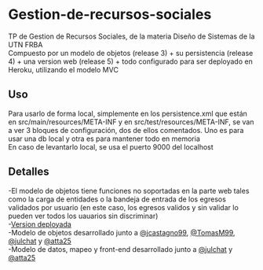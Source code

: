 # Gestion-de-recursos-sociales
TP de Gestion de Recursos Sociales, de la materia Diseño de Sistemas de la UTN FRBA  
Compuesto por un modelo de objetos (release 3) + su persistencia (release 4) + una version web (release 5) + todo configurado para ser deployado en Heroku, utilizando el modelo MVC  
## Uso
Para usarlo de forma local, simplemente en los persistence.xml que están en src/main/resources/META-INF y en src/test/resources/META-INF, se van a ver 3 bloques de configuración, dos de ellos comentados. Uno es para usar una db local y otra es para mantener todo en memoria  
En caso de levantarlo local, se usa el puerto 9000 del localhost  
## Detalles
-El modelo de objetos tiene funciones no soportadas en la parte web tales como la carga de entidades o la bandeja de entrada de los egresos validados por usuario (en este caso, los egresos validos y sin validar lo pueden ver todos los uauarios sin discriminar)  
-[Version deployada](http://dds-grupo1-gesoc-prueba.herokuapp.com/)  
-Modelo de objetos desarrollado junto a [@jcastagno99](https://github.com/jcastagno99), [@TomasM99](https://github.com/TomasM99), [@julchat](https://github.com/julchat) y [@atta25](https://github.com/atta25)  
-Modelo de datos, mapeo y front-end desarrollado junto a [@julchat](https://github.com/julchat) y [@atta25](https://github.com/atta25)
